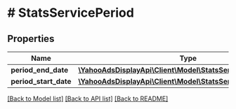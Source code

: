 # # StatsServicePeriod

## Properties

Name | Type | Description | Notes
------------ | ------------- | ------------- | -------------
**period_end_date** | [**\YahooAdsDisplayApi\Client\Model\StatsServicePeriodDatetime**](StatsServicePeriodDatetime.md) |  | [optional]
**period_start_date** | [**\YahooAdsDisplayApi\Client\Model\StatsServicePeriodDatetime**](StatsServicePeriodDatetime.md) |  | [optional]

[[Back to Model list]](../../README.md#models) [[Back to API list]](../../README.md#endpoints) [[Back to README]](../../README.md)
